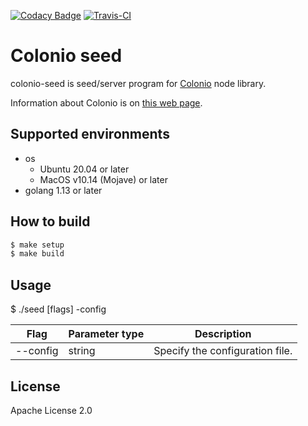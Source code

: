 [![Codacy Badge](https://api.codacy.com/project/badge/Grade/4b8bc767bd934017b5a17e172b511286)](https://app.codacy.com/manual/llamerada-jp/colonio-seed?utm_source=github.com&utm_medium=referral&utm_content=llamerada-jp/colonio-seed&utm_campaign=Badge_Grade_Dashboard)
[![Travis-CI](https://travis-ci.org/llamerada-jp/colonio-seed.svg?branch=master)](https://travis-ci.org/llamerada-jp/colonio-seed)

# Colonio seed

colonio-seed is seed/server program for [Colonio](https://github.com/llamerada-jp/colonio) node library.

Information about Colonio is on [this web page](https://www.colonio.dev/).

## Supported environments

- os
  - Ubuntu 20.04 or later
  - MacOS v10.14 (Mojave) or later
- golang 1.13 or later

## How to build

```sh
$ make setup
$ make build
```

## Usage

$ ./seed [flags] -config <config file>

| Flag     | Parameter type | Description                     |
| -------- | -------------- | ------------------------------- |
| --config  | string         | Specify the configuration file. |

## License

Apache License 2.0
